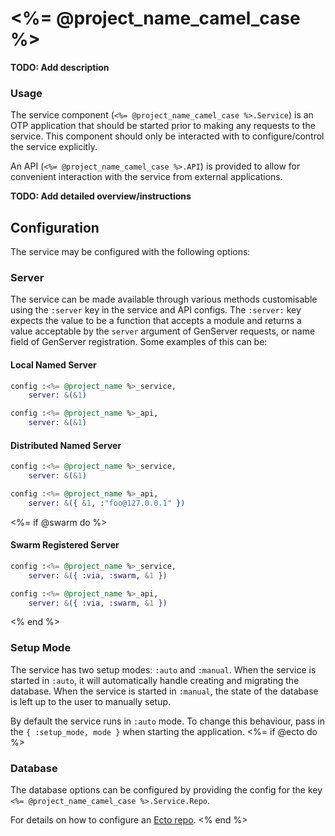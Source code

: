 # <%= @project_name_camel_case %>

**TODO: Add description**


### Usage

The service component (`<%= @project_name_camel_case %>.Service`) is an OTP application that should be started prior to making any requests to the service. This component should only be interacted with to configure/control the service explicitly.

An API (`<%= @project_name_camel_case %>.API`) is provided to allow for convenient interaction with the service from external applications.


**TODO: Add detailed overview/instructions**


Configuration
-------------

The service may be configured with the following options:

### Server

The service can be made available through various methods customisable using the `:server` key in the service and API configs. The `:server:` key expects the value to be a function that accepts a module and returns a value acceptable by the `server` argument of GenServer requests, or name field of GenServer registration. Some examples of this can be:

#### Local Named Server

```elixir
config :<%= @project_name %>_service,
    server: &(&1)

config :<%= @project_name %>_api,
    server: &(&1)
```

#### Distributed Named Server

```elixir
config :<%= @project_name %>_service,
    server: &(&1)

config :<%= @project_name %>_api,
    server: &({ &1, :"foo@127.0.0.1" })
```
<%= if @swarm do %>

#### Swarm Registered Server

```elixir
config :<%= @project_name %>_service,
    server: &({ :via, :swarm, &1 })

config :<%= @project_name %>_api,
    server: &({ :via, :swarm, &1 })
```
<% end %>

### Setup Mode

The service has two setup modes: `:auto` and `:manual`. When the service is started in `:auto`, it will automatically handle creating and migrating the database. When the service is started in `:manual`, the state of the database is left up to the user to manually setup.

By default the service runs in `:auto` mode. To change this behaviour, pass in the `{ :setup_mode, mode }` when starting the application.
<%= if @ecto do %>

### Database

The database options can be configured by providing the config for the key `<%= @project_name_camel_case %>.Service.Repo`.

For details on how to configure an [Ecto repo](https://hexdocs.pm/ecto/Ecto.Repo.html).
<% end %>
